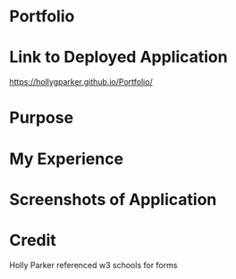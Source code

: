 # Portfolio

# Link to Deployed Application
https://hollygparker.github.io/Portfolio/

# Purpose 


# My Experience


# Screenshots of Application


# Credit 
Holly Parker
referenced w3 schools for forms

